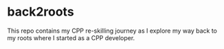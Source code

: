 # back2roots
This repo contains my CPP re-skilling journey as I explore my way back to my roots where I started as a CPP developer.
